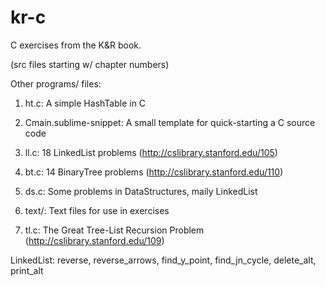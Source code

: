 # kr-c
C exercises from the K&amp;R book. 

(src files starting w/ chapter numbers)

Other programs/ files:

1. ht.c: A simple HashTable in C

2. Cmain.sublime-snippet: A small template for quick-starting a C source code

3. ll.c: 18 LinkedList problems (http://cslibrary.stanford.edu/105)

4. bt.c: 14 BinaryTree problems (http://cslibrary.stanford.edu/110)

5. ds.c: Some problems in DataStructures, maily LinkedList

6. text/: Text files for use in exercises

7. tl.c: The Great Tree-List Recursion Problem (http://cslibrary.stanford.edu/109)

LinkedList: reverse, reverse_arrows, find_y_point, find_jn_cycle, delete_alt, print_alt

